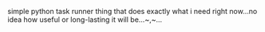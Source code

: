 simple python task runner thing that does exactly what i need right now...no idea how useful or long-lasting it will be...~,~...
